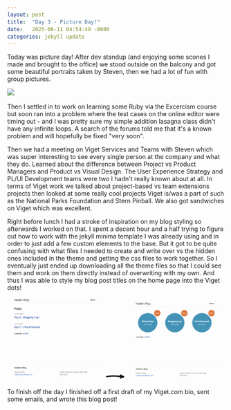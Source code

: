 ```yaml
---
layout: post
title:  "Day 3 - Picture Day!"
date:   2025-06-11 04:54:49 -0600
categories: jekyll update
---
```

 Today was picture day! After dev standup (and enjoying some scones I made 
 and brought to the office) we stood outside on the balcony 
 and got some beautiful portraits taken by Steven, then we had a lot of fun 
 with group pictures. 

 <img src="/assets/images/day3_cohort_star.jpg"
 style="width:50%;" />

Then I settled in to work on learning some Ruby via the Excercism course but 
 soon ran into a problem where the test cases on the online editor were 
 timing out - and I was pretty sure my simple addition lasagna class didn't 
 have any infinite loops. A search of the forums told me that it's a known 
 problem and will hopefully be fixed "very soon". 

Then we had a meeting on Viget Services and Teams with Steven which was 
super interesting to see every single person at the company and what they do.
Learned about the difference between Project vs Product Managers and Product vs 
Visual Design. The User Experience Strategy and PL/UI Development teams were 
two I hadn't really known about at all. In terms of Viget work we talked 
about project-based vs team extensions projects then looked at some really 
cool projects Viget is/was a part of such as the National Parks Foundation 
and Stern Pinball. We also got sandwiches on Viget which was excellent.

Right before lunch I had a stroke of inspiration on my blog styling so 
afterwards I worked on that. I spent a decent hour and a half trying to 
figure out how to work with the jekyll minima template I was already using 
and in order to just add a few custom elements to the base. But it got to be 
quite 
confusing with what files I needed to create and 
write over vs the hidden ones included in the theme and getting the css 
files to work together. So I eventually just 
ended up downloading all the theme files so that I could see them and work 
on them directly instead of overwriting with my own. And thus I was able to 
style my blog post titles on the home page into the Viget dots!

 <img src="/assets/images/day3_before.png"
 style="width:44%;" />
<img src="/assets/images/day3_arrow.png"
 style="width:10%;" />
 <img src="/assets/images/day3_after.png"
 style="width:44%;" />

To finish off the day I finished off a first draft of my Viget.com bio, sent 
some emails, and wrote this blog post!

